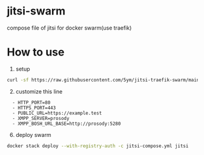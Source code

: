 # jitsi-swarm

compose file of jitsi for docker swarm(use traefik)
# How to use

1. setup
```sh
curl -sf https://raw.githubusercontent.com/5ym/jitsi-traefik-swarm/main/init.sh | sh -s
```
2. customize this line
```env
  - HTTP_PORT=80
  - HTTPS_PORT=443
  - PUBLIC_URL=https://example.test
  - XMPP_SERVER=prosody
  - XMPP_BOSH_URL_BASE=http://prosody:5280
```
6. deploy swarm
```sh
docker stack deploy --with-registry-auth -c jitsi-compose.yml jitsi
```
